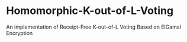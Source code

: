 # Homomorphic-K-out-of-L-Voting
An implementation of Receipt-Free K-out-of-L Voting Based on ElGamal Encryption
